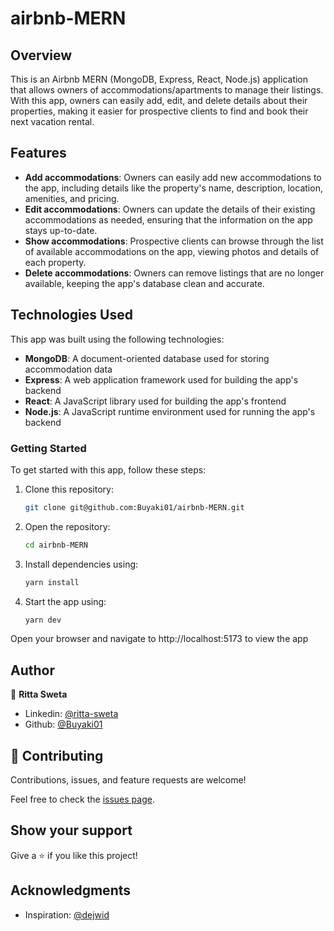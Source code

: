 # airbnb-MERN

## Overview
This is an Airbnb MERN (MongoDB, Express, React, Node.js) application that allows owners of accommodations/apartments to manage their listings. With this app, owners can easily add, edit, and delete details about their properties, making it easier for prospective clients to find and book their next vacation rental.

## Features
- **Add accommodations**: Owners can easily add new accommodations to the app, including details like the property's name, description, location, amenities, and pricing.
- **Edit accommodations**: Owners can update the details of their existing accommodations as needed, ensuring that the information on the app stays up-to-date.
- **Show accommodations**: Prospective clients can browse through the list of available accommodations on the app, viewing photos and details of each property.
- **Delete accommodations**: Owners can remove listings that are no longer available, keeping the app's database clean and accurate.

## Technologies Used
This app was built using the following technologies:

- **MongoDB**: A document-oriented database used for storing accommodation data
- **Express**: A web application framework used for building the app's backend
- **React**: A JavaScript library used for building the app's frontend
- **Node.js**: A JavaScript runtime environment used for running the app's backend

### Getting Started
To get started with this app, follow these steps:

1. Clone this repository: 
    ```bash 
    git clone git@github.com:Buyaki01/airbnb-MERN.git
    ```

2. Open the repository: 
    ```bash 
    cd airbnb-MERN
    ```

3. Install dependencies using: 
    ```bash 
    yarn install
    ```

4. Start the app using: 
    ```bash 
    yarn dev
    ``` 

  Open your browser and navigate to http://localhost:5173 to view the app

## Author
👤 **Ritta Sweta**

- Linkedin: [@ritta-sweta](https://www.linkedin.com/in/ritta-sweta/)
- Github: [@Buyaki01](https://github.com/Buyaki01)

## 🤝 Contributing

Contributions, issues, and feature requests are welcome!

Feel free to check the [issues page](https://github.com/Buyaki01/airbnb-MERN/issues).

## Show your support

Give a ⭐️ if you like this project!

## Acknowledgments
- Inspiration: [@dejwid](https://github.com/dejwid)
